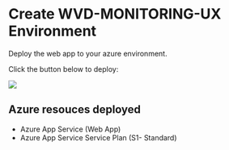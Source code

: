 # Create WVD-MONITORING-UX Environment

Deploy the web app to your azure environment.

Click the button below to deploy:

<a href="https://portal.azure.com/#create/Microsoft.Template/uri/https%3A%2F%2Fraw.githubusercontent.com%2FAzure%2FRDS-Templates%2Fwvd-monitoring%2Fwvd-sh%2Fwvd-monitoring-ux%2Fdeploy%2Fazuredeploy.json" target="_blank">
    <img src="http://azuredeploy.net/deploybutton.png"/>
</a>

## Azure resouces deployed
- Azure App Service (Web App)
- Azure App Service Service Plan (S1- Standard)
